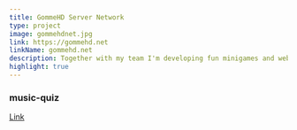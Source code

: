```yaml
---
title: GommeHD Server Network
type: project
image: gommehdnet.jpg
link: https://gommehd.net
linkName: gommehd.net
description: Together with my team I'm developing fun minigames and web applications for the GommeHD.net Minecraft Server Network
highlight: true
---
```


### music-quiz
[Link](https://gommehd.net)